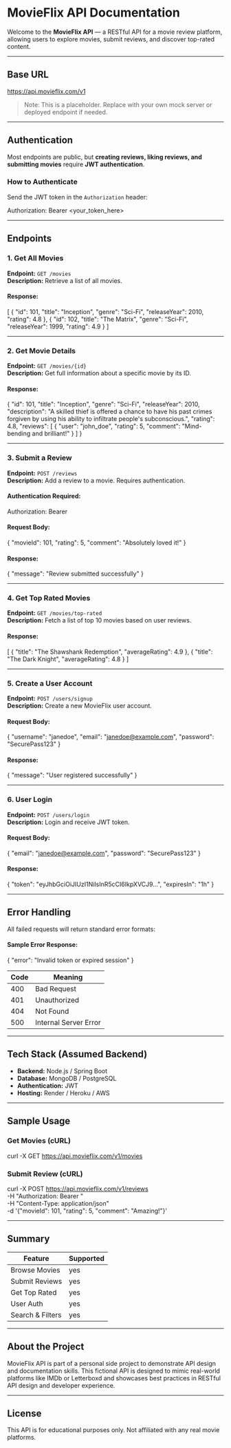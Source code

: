 #  MovieFlix API Documentation

Welcome to the **MovieFlix API** — a RESTful API for a movie review platform, allowing users to explore movies, submit reviews, and discover top-rated content.

---

##  Base URL

https://api.movieflix.com/v1

> Note: This is a placeholder. Replace with your own mock server or deployed endpoint if needed.

---

##  Authentication

Most endpoints are public, but **creating reviews, liking reviews, and submitting movies** require **JWT authentication**.

###  How to Authenticate

Send the JWT token in the `Authorization` header:

Authorization: Bearer <your_token_here>

---

##  Endpoints

### 1.  Get All Movies

**Endpoint:** `GET /movies`  
**Description:** Retrieve a list of all movies.

####  Response:

[ 
  { 
    "id": 101, 
    "title": "Inception", 
    "genre": "Sci-Fi", 
    "releaseYear": 2010, 
    "rating": 4.8 
  }, 
  { 
    "id": 102, 
    "title": "The Matrix", 
    "genre": "Sci-Fi", 
    "releaseYear": 1999, 
    "rating": 4.9 
  } 
]

---

### 2.  Get Movie Details

**Endpoint:** `GET /movies/{id}`  
**Description:** Get full information about a specific movie by its ID.

####  Response:

{ 
  "id": 101, 
  "title": "Inception", 
  "genre": "Sci-Fi", 
  "releaseYear": 2010, 
  "description": "A skilled thief is offered a chance to have his past crimes forgiven by using his ability to infiltrate people's subconscious.", 
  "rating": 4.8, 
  "reviews": [ 
    { 
      "user": "john_doe", 
      "rating": 5, 
      "comment": "Mind-bending and brilliant!" 
    } 
  ] 
}

---

### 3.  Submit a Review

**Endpoint:** `POST /reviews`  
**Description:** Add a review to a movie. Requires authentication.

####  Authentication Required:

Authorization: Bearer <token>

####  Request Body:

{ 
  "movieId": 101, 
  "rating": 5, 
  "comment": "Absolutely loved it!" 
}

####  Response:

{ 
  "message": "Review submitted successfully" 
}

---

### 4.  Get Top Rated Movies

**Endpoint:** `GET /movies/top-rated`  
**Description:** Fetch a list of top 10 movies based on user reviews.

####  Response:

[ 
  { 
    "title": "The Shawshank Redemption", 
    "averageRating": 4.9 
  }, 
  { 
    "title": "The Dark Knight", 
    "averageRating": 4.8 
  } 
]

---

### 5.  Create a User Account

**Endpoint:** `POST /users/signup`  
**Description:** Create a new MovieFlix user account.

####  Request Body:

{ 
  "username": "janedoe", 
  "email": "janedoe@example.com", 
  "password": "SecurePass123" 
}

####  Response:

{ 
  "message": "User registered successfully" 
}

---

### 6.  User Login

**Endpoint:** `POST /users/login`  
**Description:** Login and receive JWT token.

####  Request Body:

{ 
  "email": "janedoe@example.com", 
  "password": "SecurePass123" 
}

####  Response:

{ 
  "token": "eyJhbGciOiJIUzI1NiIsInR5cCI6IkpXVCJ9...", 
  "expiresIn": "1h" 
}

---

##  Error Handling

All failed requests will return standard error formats:

#### Sample Error Response:

{ 
  "error": "Invalid token or expired session" 
}

| Code | Meaning              |
|------|----------------------|
| 400  | Bad Request          |
| 401  | Unauthorized         |
| 404  | Not Found            |
| 500  | Internal Server Error |

---

##  Tech Stack (Assumed Backend)
- **Backend:** Node.js / Spring Boot
- **Database:** MongoDB / PostgreSQL
- **Authentication:** JWT
- **Hosting:** Render / Heroku / AWS

---

##  Sample Usage

### Get Movies (cURL)

curl -X GET https://api.movieflix.com/v1/movies

### Submit Review (cURL)

curl -X POST https://api.movieflix.com/v1/reviews \
  -H "Authorization: Bearer <token>" \
  -H "Content-Type: application/json" \
  -d '{"movieId": 101, "rating": 5, "comment": "Amazing!"}'

---

##  Summary

| Feature        | Supported |
|----------------|-----------|
| Browse Movies  | yes       |
| Submit Reviews | yes       |
| Get Top Rated  | yes       |
| User Auth      | yes       |
| Search & Filters | yes     |

---

##  About the Project

MovieFlix API is part of a personal side project to demonstrate API design and documentation skills. This fictional API is designed to mimic real-world platforms like IMDb or Letterboxd and showcases best practices in RESTful API design and developer experience.

---

##  License

This API is for educational purposes only. Not affiliated with any real movie platforms.
